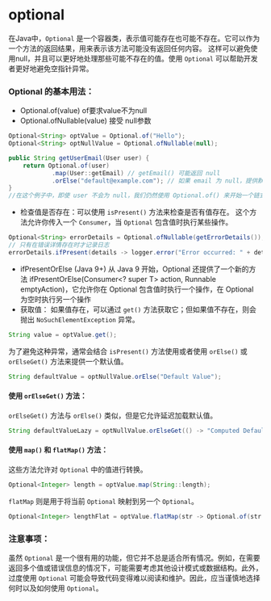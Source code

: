 # optional
在Java中，`Optional` 是一个容器类，表示值可能存在也可能不存在。它可以作为一个方法的返回结果，用来表示该方法可能没有返回任何内容。
这样可以避免使用null，并且可以更好地处理那些可能不存在的值。使用 `Optional` 可以帮助开发者更好地避免空指针异常。

### Optional 的基本用法：

- Optional.of(value) of要求value不为null
- Optional.ofNullable(value) 接受 null参数

```java
Optional<String> optValue = Optional.of("Hello");
Optional<String> optNullValue = Optional.ofNullable(null);
```

```java
public String getUserEmail(User user) {
    return Optional.of(user)
            .map(User::getEmail) // getEmail() 可能返回 null
            .orElse("default@example.com"); // 如果 email 为 null，提供默认值
}
//在这个例子中，即使 user 不会为 null，我们仍然使用 Optional.of() 来开始一个链式调用，确保如果 getEmail() 返回 null，我们可以提供一个默认值
```

- 检查值是否存在：可以使用 `isPresent()` 方法来检查是否有值存在。
  这个方法允许你传入一个 `Consumer`，当 `Optional` 包含值时执行某些操作。
``` java
Optional<String> errorDetails = Optional.ofNullable(getErrorDetails());
// 只有在错误详情存在时才记录日志
errorDetails.ifPresent(details -> logger.error("Error occurred: " + details));
```
- ifPresentOrElse (Java 9+)
从 Java 9 开始，Optional 还提供了一个新的方法 ifPresentOrElse(Consumer<? super T> action, Runnable emptyAction)，它允许你在 Optional 包含值时执行一个操作，在 Optional 为空时执行另一个操作
- 获取值：
如果值存在，可以通过 `get()` 方法获取它；但如果值不存在，则会抛出 `NoSuchElementException` 异常。

```java
String value = optValue.get();
```
为了避免这种异常，通常会结合 `isPresent()` 方法使用或者使用 `orElse()` 或 `orElseGet()` 方法来提供一个默认值。

```java
String defaultValue = optNullValue.orElse("Default Value");
```

#### 使用 `orElseGet()` 方法：
`orElseGet()` 方法与 `orElse()` 类似，但是它允许延迟加载默认值。

``` java
String defaultValueLazy = optNullValue.orElseGet(() -> "Computed Default Value");
```


#### 使用 `map()` 和 `flatMap()` 方法：
这些方法允许对 `Optional` 中的值进行转换。

```java
Optional<Integer> length = optValue.map(String::length);
```

`flatMap` 则是用于将当前 `Optional` 映射到另一个 `Optional`。

```java
Optional<Integer> lengthFlat = optValue.flatMap(str -> Optional.of(str.length()));
```

### 注意事项：
虽然 `Optional` 是一个很有用的功能，但它并不总是适合所有情况。例如，在需要返回多个值或错误信息的情况下，可能需要考虑其他设计模式或数据结构。此外，过度使用 `Optional` 可能会导致代码变得难以阅读和维护。因此，应当谨慎地选择何时以及如何使用 `Optional`。